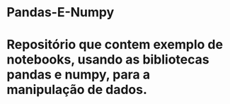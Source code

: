 # Pandas-E-Numpy
# Repositório que contem exemplo de notebooks, usando as bibliotecas pandas e numpy, para a manipulação de dados.

